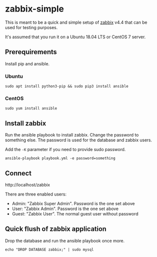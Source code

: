 # zabbix-simple

This is meant to be a quick and simple setup of [zabbix](https://zabbix.com) v4.4 that can be used for testing purposes.

It's assumed that you run it on a Ubuntu 18.04 LTS or CentOS 7 server.

## Prerequirements

Install pip and ansible.

### Ubuntu

```
sudo apt install python3-pip && sudo pip3 install ansible
```

### CentOS
```
sudo yum install ansible
```

## Install zabbix

Run the ansible playbook to install zabbix. Change the password to something else. The password is used for the database and zabbix users.

Add the `-K` parameter if you need to provide sudo password.

```
ansible-playbook playbook.yml -e password=something
```

## Connect

http://localhost/zabbix

There are three enabled users:

* Admin: "Zabbix Super Admin". Password is the one set above
* User: "Zabbix Admin". Password is the one set above
* Guest: "Zabbix User". The normal guest user without password

## Quick flush of zabbix application

Drop the database and run the ansible playbook once more.

```
echo "DROP DATABASE zabbix;" | sudo mysql
```
